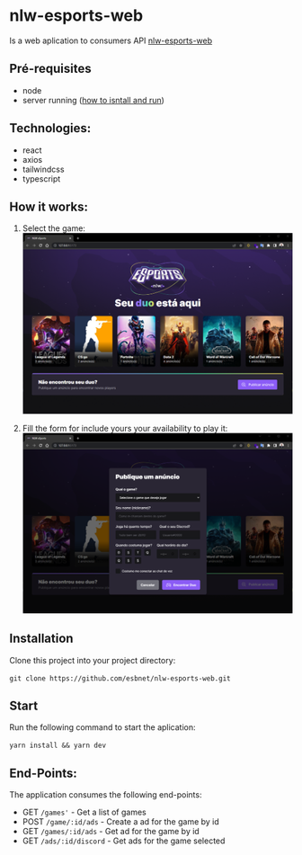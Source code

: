 # nlw-esports-web

Is a web aplication to consumers API [nlw-esports-web](https://github.com/esbnet/nlw-esports-server)

## Pré-requisites

- node
- server running ([how to isntall and run](https://github.com/esbnet/nlw-esports-server))

## Technologies:

- react
- axios
- tailwindcss
- typescript

## How it works:

1. Select the game:
   ![](.\src\assets\img\Main.png)

2. Fill the form for include yours your availability to play it:
   ![](src\assets\img\CreateAd.png)

## Installation

Clone this project into your project directory:

`git clone https://github.com/esbnet/nlw-esports-web.git`

## Start

Run the following command to start the aplication:

`yarn install && yarn dev`

## End-Points:

The application consumes the following end-points:

- GET `/games'` - Get a list of games
- POST `/game/:id/ads` - Create a ad for the game by id
- GET `/games/:id/ads` - Get ad for the game by id
- GET `/ads/:id/discord` - Get ads for the game selected
